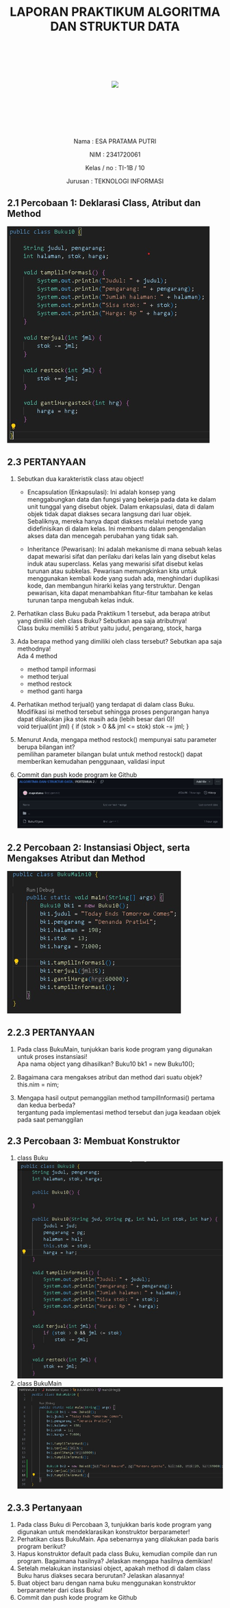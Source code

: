 # <p align ="center">  LAPORAN PRAKTIKUM ALGORITMA DAN STRUKTUR DATA </p> 
<br><br><br><br>

<p align="center">
   <img src="https://static.wikia.nocookie.net/logopedia/images/8/8a/Politeknik_Negeri_Malang.png/revision/latest?cb=20190922202558" width="30%"> </p>

<br><br><br><br><br>

<p align = "center"> Nama       : ESA PRATAMA PUTRI </p>
<p align = "center"> NIM        : 2341720061 </p>
<p align = "center"> Kelas / no : TI-1B / 10 </p>
<p align = "center"> Jurusan    : TEKNOLOGI INFORMASI </p>

## 2.1 Percobaan 1: Deklarasi Class, Atribut dan Method
![alt text](<img/WhatsApp Image 2024-02-21 at 13.12.58_e580064f.jpg>)

## 2.3 PERTANYAAN
1. Sebutkan dua karakteristik class atau object!<br>
      - Encapsulation (Enkapsulasi): Ini adalah konsep yang menggabungkan data dan fungsi yang bekerja pada data ke dalam unit tunggal yang disebut objek. Dalam enkapsulasi, data di dalam objek tidak dapat diakses secara langsung dari luar objek. Sebaliknya, mereka hanya dapat diakses melalui metode yang didefinisikan di dalam kelas. Ini membantu dalam pengendalian akses data dan mencegah perubahan yang tidak sah.

      - Inheritance (Pewarisan): Ini adalah mekanisme di mana sebuah kelas dapat mewarisi sifat dan perilaku dari kelas lain yang disebut kelas induk atau superclass. Kelas yang mewarisi sifat disebut kelas turunan atau subkelas. Pewarisan memungkinkan kita untuk menggunakan kembali kode yang sudah ada, menghindari duplikasi kode, dan membangun hirarki kelas yang terstruktur. Dengan pewarisan, kita dapat menambahkan fitur-fitur tambahan ke kelas turunan tanpa mengubah kelas induk.

2. Perhatikan class Buku pada Praktikum 1 tersebut, ada berapa atribut yang dimiliki oleh class
Buku? Sebutkan apa saja atributnya!<br>
      Class buku memiliki 5 atribut yaitu judul, pengarang, stock, harga

3. Ada berapa method yang dimiliki oleh class tersebut? Sebutkan apa saja methodnya!<br>
      Ada 4 method
      - method tampil informasi
      - method terjual
      - method restock
      - method ganti harga

4. Perhatikan method terjual() yang terdapat di dalam class Buku. Modifikasi isi method tersebut
sehingga proses pengurangan hanya dapat dilakukan jika stok masih ada (lebih besar dari 0)!<br>
      void terjual(int jml) {
        if (stok > 0 && jml <= stok)
            stok -= jml;
    }

5. Menurut Anda, mengapa method restock() mempunyai satu parameter berupa bilangan int?<br>
   pemilihan parameter bilangan bulat untuk method restock() dapat memberikan kemudahan penggunaan, validasi input

6. Commit dan push kode program ke Github
![alt text](image.png)

## 2.2 Percobaan 2: Instansiasi Object, serta Mengakses Atribut dan Method
![alt text](image-1.png)

## 2.2.3 PERTANYAAN
1. Pada class BukuMain, tunjukkan baris kode program yang digunakan untuk proses instansiasi!<br>
Apa nama object yang dihasilkan?
      Buku10 bk1 = new Buku10();

2. Bagaimana cara mengakses atribut dan method dari suatu objek?<br>
      this.nim = nim;

3. Mengapa hasil output pemanggilan method tampilInformasi() pertama dan kedua berbeda?<br>
      tergantung pada implementasi method tersebut dan juga keadaan objek pada saat pemanggilan

## 2.3 Percobaan 3: Membuat Konstruktor
1. class Buku <br>
![alt text](<img/WhatsApp Image 2024-02-21 at 14.53.27_26c96956.jpg>)
2. class BukuMain <br>
![alt text](image-2.png)

## 2.3.3 Pertanyaan
1. Pada class Buku di Percobaan 3, tunjukkan baris kode program yang digunakan untuk
mendeklarasikan konstruktor berparameter!
2. Perhatikan class BukuMain. Apa sebenarnya yang dilakukan pada baris program berikut?
3. Hapus konstruktor default pada class Buku, kemudian compile dan run program. Bagaimana
hasilnya? Jelaskan mengapa hasilnya demikian!
4. Setelah melakukan instansiasi object, apakah method di dalam class Buku harus diakses
secara berurutan? Jelaskan alasannya!
5. Buat object baru dengan nama buku<NamaMahasiswa> menggunakan konstruktor
berparameter dari class Buku!
6. Commit dan push kode program ke Github
